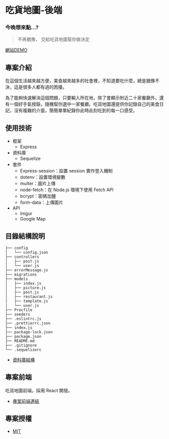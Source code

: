 # 吃貨地圖-後端

### 今晚想來點...?
> 不再猶豫，
> 交給吃貨地圖幫你做決定

[網站DEMO](https://api.outshaker.tw/#/home)

## 專案介紹
在這個生活越來越方便，美食越來越多的社會裡，不知道要吃什麼，總是猶豫不決，這是很多人都有過的困擾。

為了能夠快速解決這個問題，只要輸入所在地，除了會顯示附近二十家餐廳外，還有一個好手氣按鈕，隨機幫你選中一家餐廳。吃貨地圖還提供你記錄自己的美食日記，沒有複雜的介面，簡簡單單紀錄你此時此刻吃到的每一口感受。

## 使用技術

* 框架
  * Express
* 資料庫
  * Sequelize
* 套件
  * Express-session：設置 session 實作登入機制
  * dotenv：設置環境變數
  * multer：圖片上傳
  * node-fetch：在 Node.js 環境下使用 Fetch API
  * bcrypt：密碼加鹽
  * form-data：上傳圖片
* API
  * Imgur
  * Google Map

## 目錄結構說明

```
├── config                      
│   └── config.json
├── controllers                      
│   ├── post.js                
│   └── user.js   
├── errorMessage.js
├── migrations 
├── models                      
│   ├── index.js                
│   ├── picture.js       
│   ├── post.js 
│   ├── restaurant.js
│   ├── template.js
|   └── user.js
├── Procfile                
├── seeders                      
├── .eslintrc.js
├── .prettierrc.json
├── index.js
├── package-lock.json
├── package.json
├── README.md
├── .gitignore
└── .sequelizerc

```

* [資料庫結構](https://dbdiagram.io/d/6128a797825b5b0146e77e4d)

## 專案前端
吃貨地圖前端，採用 React 開發。
- [專案前端連結](https://github.com/chachachater/foodmap)

## 專案授權
- [MIT](https://choosealicense.com/licenses/mit/)